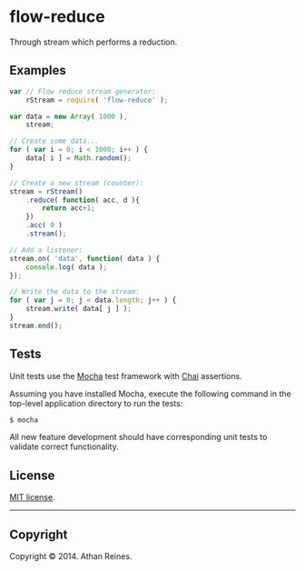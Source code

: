 flow-reduce
==========

Through stream which performs a reduction.


## Examples

``` javascript
var // Flow reduce stream generator:
	rStream = require( 'flow-reduce' );

var data = new Array( 1000 ),
	stream;

// Create some data...
for ( var i = 0; i < 1000; i++ ) {
	data[ i ] = Math.random();
}

// Create a new stream (counter):
stream = rStream()
	.reduce( function( acc, d ){
		return acc+1;
	})
	.acc( 0 )
	.stream();

// Add a listener:
stream.on( 'data', function( data ) {
	console.log( data );
});

// Write the data to the stream:
for ( var j = 0; j < data.length; j++ ) {
	stream.write( data[ j ] );
}
stream.end();
```

## Tests

Unit tests use the [Mocha](http://visionmedia.github.io/mocha) test framework with [Chai](http://chaijs.com) assertions.

Assuming you have installed Mocha, execute the following command in the top-level application directory to run the tests:

``` bash
$ mocha
```

All new feature development should have corresponding unit tests to validate correct functionality.


## License

[MIT license](http://opensource.org/licenses/MIT). 


---
## Copyright

Copyright &copy; 2014. Athan Reines.

